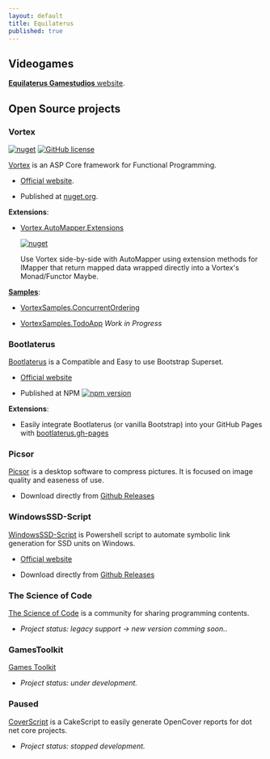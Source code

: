 ```yaml
---
layout: default
title: Equilaterus
published: true
---
```


## Videogames

[**Equilaterus Gamestudios** website](http://equilaterus.azurewebsites.net/). 

## Open Source projects

### Vortex

[![nuget](https://img.shields.io/nuget/v/Equilaterus.Vortex.svg)](https://www.nuget.org/packages/Equilaterus.Vortex/) [![GitHub license](https://img.shields.io/github/license/equilaterus/Vortex.svg)](https://github.com/equilaterus/Vortex/blob/master/LICENSE)

[Vortex](https://github.com/equilaterus/Vortex) is an ASP Core framework for Functional Programming.

* [Official website](https://equilaterus.github.io/Vortex/).

* Published at [nuget.org](https://www.nuget.org/packages/Equilaterus.Vortex/).

**Extensions**:

* [Vortex.AutoMapper.Extensions](https://github.com/equilaterus/Vortex.AutoMapper.Extensions)

  [![nuget](https://img.shields.io/nuget/v/Equilaterus.Vortex.AutoMapper.Extensions.svg)](https://www.nuget.org/packages/Equilaterus.Vortex.AutoMapper.Extensions/)

  Use Vortex side-by-side with AutoMapper using extension methods for IMapper that return mapped data wrapped directly into a Vortex's Monad/Functor Maybe.

[**Samples**](https://github.com/equilaterus/Vortex.Samples):

* [VortexSamples.ConcurrentOrdering](https://github.com/equilaterus/VortexSamples.ConcurrentOrdering)

* [VortexSamples.TodoApp](https://github.com/equilaterus/VortexSamples.TodoApp) *Work in Progress*

### Bootlaterus

[Bootlaterus](https://github.com/equilaterus/bootlaterus) is a Compatible and Easy to use Bootstrap Superset.

* [Official website](https://equilaterus.github.io/bootlaterus/)

* Published at NPM [![npm version](https://badge.fury.io/js/bootlaterus.svg)](https://badge.fury.io/js/bootlaterus) 

**Extensions**:

* Easily integrate Bootlaterus (or vanilla Bootstrap) into your GitHub Pages with [bootlaterus.gh-pages](https://github.com/equilaterus/bootlaterus.gh-pages)

### Picsor

[Picsor](https://github.com/equilaterus/Picsor) is a desktop software to compress pictures. It is focused on image quality and easeness of use.

* Download directly from [Github Releases](https://github.com/equilaterus/Picsor/releases)

### WindowsSSD-Script

[WindowsSSD-Script](https://github.com/equilaterus/WindowsSSD-Script) is Powershell script to automate symbolic link generation for SSD units on Windows.

* [Official website](https://equilaterus.github.io/WindowsSSD-Script/)

* Download directly from [Github Releases](https://github.com/equilaterus/WindowsSSD-Script/releases)

### The Science of Code

[The Science of Code](http://thescienceofcode.com) is a community for sharing programming contents.
  * *Project status: legacy support -> new version comming soon.*.

### GamesToolkit

[Games Toolkit](https://github.com/gamestoolkit)
  
* *Project status: under development.*


### Paused

[CoverScript](https://github.com/equilaterus/CoverScript) is a CakeScript to easily generate OpenCover reports for dot net core projects. 

* *Project status: stopped development.*


